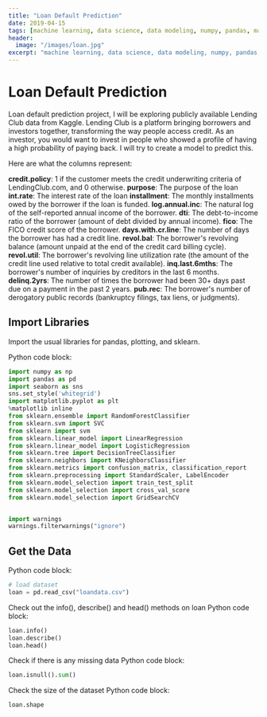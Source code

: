 ```yaml
---
title: "Loan Default Prediction"
date: 2019-04-15
tags: [machine learning, data science, data modeling, numpy, pandas, matplotlib, scikit-learn]
header:
  image: "/images/loan.jpg"
excerpt: "machine learning, data science, data modeling, numpy, pandas, matplotlib, scikit-learn"
---
```


# Loan Default Prediction

Loan default prediction project, I will be exploring publicly available Lending Club data from Kaggle. Lending Club is a platform bringing borrowers and investors together, transforming the way people access credit. As an investor, you would want to invest in people who showed a profile of having a high probability of paying back. I will try to create a model to predict this.

Here are what the columns represent:

**credit.policy**: 1 if the customer meets the credit underwriting criteria of LendingClub.com, and 0 otherwise.
**purpose**: The purpose of the loan
**int.rate**: The interest rate of the loan
**installment**: The monthly installments owed by the borrower if the loan is funded.
**log.annual.inc**: The natural log of the self-reported annual income of the borrower.
**dti**: The debt-to-income ratio of the borrower (amount of debt divided by annual income).
**fico**: The FICO credit score of the borrower.
**days.with.cr.line**: The number of days the borrower has had a credit line.
**revol.bal**: The borrower's revolving balance (amount unpaid at the end of the credit card billing cycle).
**revol.util**: The borrower's revolving line utilization rate (the amount of the credit line used relative to total credit available).
**inq.last.6mths**: The borrower's number of inquiries by creditors in the last 6 months.
**delinq.2yrs**: The number of times the borrower had been 30+ days past due on a payment in the past 2 years.
**pub.rec**: The borrower's number of derogatory public records (bankruptcy filings, tax liens, or judgments).

## Import Libraries
Import the usual libraries for pandas, plotting, and sklearn.

Python code block:
```python
import numpy as np
import pandas as pd
import seaborn as sns
sns.set_style('whitegrid')
import matplotlib.pyplot as plt
%matplotlib inline
from sklearn.ensemble import RandomForestClassifier
from sklearn.svm import SVC
from sklearn import svm
from sklearn.linear_model import LinearRegression
from sklearn.linear_model import LogisticRegression
from sklearn.tree import DecisionTreeClassifier
from sklearn.neighbors import KNeighborsClassifier
from sklearn.metrics import confusion_matrix, classification_report
from sklearn.preprocessing import StandardScaler, LabelEncoder
from sklearn.model_selection import train_test_split
from sklearn.model_selection import cross_val_score
from sklearn.model_selection import GridSearchCV


import warnings
warnings.filterwarnings("ignore")
```

## Get the Data
Python code block:
```python
# load dataset
loan = pd.read_csv("loandata.csv")
```

Check out the info(), describe() and head() methods on loan
Python code block:
```python
loan.info()
loan.describe()
loan.head()
```

Check if there is any missing data
Python code block:
```python
loan.isnull().sum()
```

Check the size of the dataset
Python code block:
```python
loan.shape
```
